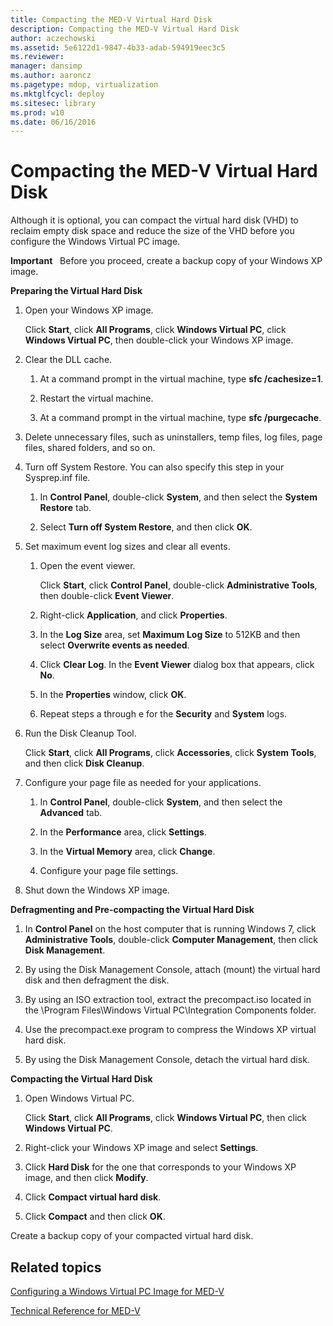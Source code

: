 ```yaml
---
title: Compacting the MED-V Virtual Hard Disk
description: Compacting the MED-V Virtual Hard Disk
author: aczechowski
ms.assetid: 5e6122d1-9847-4b33-adab-594919eec3c5
ms.reviewer: 
manager: dansimp
ms.author: aaroncz
ms.pagetype: mdop, virtualization
ms.mktglfcycl: deploy
ms.sitesec: library
ms.prod: w10
ms.date: 06/16/2016
---
```



# Compacting the MED-V Virtual Hard Disk


Although it is optional, you can compact the virtual hard disk (VHD) to reclaim empty disk space and reduce the size of the VHD before you configure the Windows Virtual PC image.

**Important**  
Before you proceed, create a backup copy of your Windows XP image.

 

**Preparing the Virtual Hard Disk**

1.  Open your Windows XP image.

    Click **Start**, click **All Programs**, click **Windows Virtual PC**, click **Windows Virtual PC**, then double-click your Windows XP image.

2.  Clear the DLL cache.

    1.  At a command prompt in the virtual machine, type **sfc /cachesize=1**.

    2.  Restart the virtual machine.

    3.  At a command prompt in the virtual machine, type **sfc /purgecache**.

3.  Delete unnecessary files, such as uninstallers, temp files, log files, page files, shared folders, and so on.

4.  Turn off System Restore. You can also specify this step in your Sysprep.inf file.

    1.  In **Control Panel**, double-click **System**, and then select the **System Restore** tab.

    2.  Select **Turn off System Restore**, and then click **OK**.

5.  Set maximum event log sizes and clear all events.

    1.  Open the event viewer.

        Click **Start**, click **Control Panel**, double-click **Administrative Tools**, then double-click **Event Viewer**.

    2.  Right-click **Application**, and click **Properties**.

    3.  In the **Log Size** area, set **Maximum Log Size** to 512KB and then select **Overwrite events as needed**.

    4.  Click **Clear Log**. In the **Event Viewer** dialog box that appears, click **No**.

    5.  In the **Properties** window, click **OK**.

    6.  Repeat steps a through e for the **Security** and **System** logs.

6.  Run the Disk Cleanup Tool.

    Click **Start**, click **All Programs**, click **Accessories**, click **System Tools**, and then click **Disk Cleanup**.

7.  Configure your page file as needed for your applications.

    1.  In **Control Panel**, double-click **System**, and then select the **Advanced** tab.

    2.  In the **Performance** area, click **Settings**.

    3.  In the **Virtual Memory** area, click **Change**.

    4.  Configure your page file settings.

8.  Shut down the Windows XP image.

**Defragmenting and Pre-compacting the Virtual Hard Disk**

1.  In **Control Panel** on the host computer that is running Windows 7, click **Administrative Tools**, double-click **Computer Management**, then click **Disk Management**.

2.  By using the Disk Management Console, attach (mount) the virtual hard disk and then defragment the disk.

3.  By using an ISO extraction tool, extract the precompact.iso located in the \\Program Files\\Windows Virtual PC\\Integration Components folder.

4.  Use the precompact.exe program to compress the Windows XP virtual hard disk.

5.  By using the Disk Management Console, detach the virtual hard disk.

**Compacting the Virtual Hard Disk**

1.  Open Windows Virtual PC.

    Click **Start**, click **All Programs**, click **Windows Virtual PC**, then click **Windows Virtual PC**.

2.  Right-click your Windows XP image and select **Settings**.

3.  Click **Hard Disk** for the one that corresponds to your Windows XP image, and then click **Modify**.

4.  Click **Compact virtual hard disk**.

5.  Click **Compact** and then click **OK**.

Create a backup copy of your compacted virtual hard disk.

## Related topics


[Configuring a Windows Virtual PC Image for MED-V](configuring-a-windows-virtual-pc-image-for-med-v.md)

[Technical Reference for MED-V](technical-reference-for-med-v.md)

 

 





